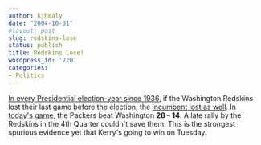 ```yaml
---
author: kjhealy
date: "2004-10-31"
#layout: post
slug: redskins-lose
status: publish
title: Redskins Lose!
wordpress_id: '720'
categories:
- Politics
---
```


[In every Presidential election-year since 1936](http://www.snopes.com/sports/football/election.asp), if the Washington Redskins lost their last game before the election, the [incumbent lost as well](http://www.sacbee.com/24hour/weird/story/1774448p-9625249c.html). In [today's game](http://sports.espn.go.com/nfl/playbyplay?gameId=241031028), the Packers beat Washington **28 – 14**. A late rally by the Redskins in the 4th Quarter couldn't save them. This is the strongest spurious evidence yet that Kerry's going to win on Tuesday.
